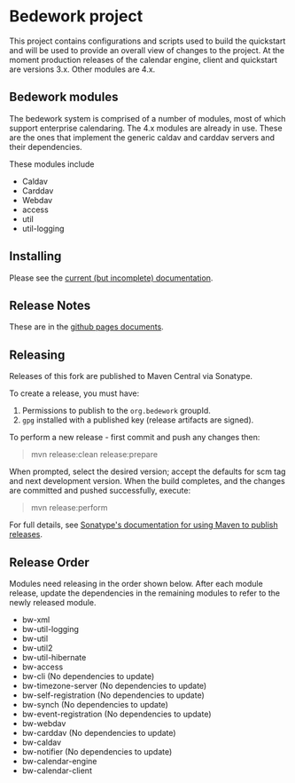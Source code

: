 # Bedework project

This project contains configurations and scripts used to build the quickstart and will be used to provide an overall view of changes to the project. At the moment production releases of the calendar engine, client and quickstart are versions 3.x. Other modules are 4.x.

## Bedework modules
The bedework system is comprised of a number of modules, most of which support enterprise calendaring. The 4.x modules are already in use. These are the ones that implement the generic caldav and carddav servers and their dependencies.

These modules include
* Caldav
* Carddav
* Webdav
* access
* util
* util-logging

## Installing
Please see the [current (but incomplete) documentation](http://bedework.github.io/bedework/#installing-the-quickstart).

## Release Notes
These are in the [github pages documents](http://bedework.github.io/bedework/#release-notes).

## Releasing

Releases of this fork are published to Maven Central via Sonatype.

To create a release, you must have:

1. Permissions to publish to the `org.bedework` groupId.
2. `gpg` installed with a published key (release artifacts are signed).

To perform a new release - first commit and push any changes then:
 
> mvn release:clean release:prepare

When prompted, select the desired version; accept the defaults for scm tag and next development version.
When the build completes, and the changes are committed and pushed successfully, execute:

> mvn release:perform

For full details, see [Sonatype's documentation for using Maven to publish releases](http://central.sonatype.org/pages/apache-maven.html).

## Release Order
Modules need releasing in the order shown below. After each module release, update the dependencies in the remaining modules to refer to the newly released module.

  * bw-xml
  * bw-util-logging
  * bw-util
  * bw-util2
  * bw-util-hibernate
  * bw-access
  * bw-cli (No dependencies to update)
  * bw-timezone-server (No dependencies to update)
  * bw-self-registration (No dependencies to update)
  * bw-synch (No dependencies to update)
  * bw-event-registration (No dependencies to update)
  * bw-webdav
  * bw-carddav (No dependencies to update)
  * bw-caldav
  * bw-notifier (No dependencies to update)
  * bw-calendar-engine
  * bw-calendar-client
